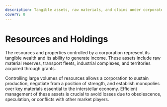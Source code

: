 ```yaml
---
description: Tangible assets, raw materials, and claims under corporate control.
coverY: 0
---
```


# Resources and Holdings

The resources and properties controlled by a corporation represent its tangible wealth and its ability to generate income. These assets include raw material reserves, transport fleets, industrial complexes, and territories acquired through grants.

Controlling large volumes of resources allows a corporation to sustain production, negotiate from a position of strength, and establish monopolies over key materials essential to the interstellar economy. Efficient management of these assets is crucial to avoid losses due to obsolescence, speculation, or conflicts with other market players.
